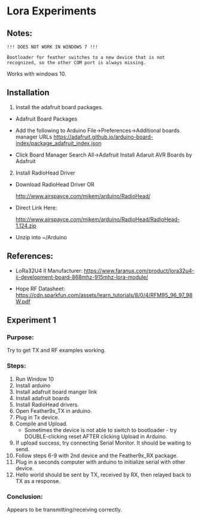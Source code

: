 # Lora Experiments

## Notes:
    !!! DOES NOT WORK IN WINDOWS 7 !!!

    Bootloader for feather switches to a new device that is not recognized, so the other COM port is always missing.

Works with windows 10.

## Installation

1. Install the adafruit board packages.
  * Adafruit Board Packages
  *  Add the following to Arduino
      File->Preferences->Additional boards manager URLs
    https://adafruit.github.io/arduino-board-index/package_adafruit_index.json

  * Click Board Manager
    Search All->Adafruit
    Install Adaruit AVR Boards by Adafruit

2. Install RadioHead Driver
  * Download RadioHead Driver OR

      http://www.airspayce.com/mikem/arduino/RadioHead/

  * Direct Link Here:

      http://www.airspayce.com/mikem/arduino/RadioHead/RadioHead-1.124.zip

  * Unzip into ~/Arduino

## References:
* LoRa32U4 II Manufacturer: https://www.faranux.com/product/lora32u4-ii-development-board-868mhz-915mhz-lora-module/

* Hope RF Datasheet: https://cdn.sparkfun.com/assets/learn_tutorials/8/0/4/RFM95_96_97_98W.pdf


## Experiment 1

### Purpose: 

Try to get TX and RF examples working.

### Steps:

1. Run Window 10
2. Install arduino
3. Install adafruit board manger link
4. Install adafruit boards
5. Install RadioHead drivers.
6. Open Feather9x_TX in arduino.
7. Plug in Tx device.
8. Compile and Upload.
    * Sometimes the device is not able to switch to bootloader - try DOUBLE-clicking reset AFTER clicking Upload in Arduino.
9. If upload success, try connecting Serial Monitor. It should be waiting to send.
10. Follow steps 6-9 with 2nd device and the Feather9x_RX package.
11. Plug in a seconds computer with arduino to initialize serial with other device.
12. Hello world should be sent by TX, received by RX, then relayed back to TX as a response.

### Conclusion:

Appears to be transmitting/receiving correctly.
